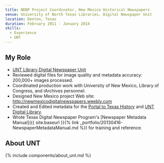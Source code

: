 ```yaml
---
title: NDNP Project Coordinator, New Mexico Historical Newspapers
venue: University of North Texas Libraries, Digital Newspaper Unit
location: Denton, Texas
duration: February 2011 - January 2014
skills:
  - Experience
  - UNT
---
```


My Role
-------

* [UNT Library Digital Newspaper Unit](https://library.unt.edu/digital-newspaper-unit/)
* Reviewed digital files for image quality and metadata accuracy: 200,000+ images processed.
* Coordinated production work with University of New Mexico, Library of Congress, and iArchives personnel.
* Designed New Mexico project Web site: http://newmexicodigitalnewspapers.weebly.com
* Created and Edited metadata for the [Portal to Texas History](https://texashistory.unt.edu/) and [UNT Digital Library](https://digital.library.unt.edu/).
* Wrote Texas Digital Newspaper Program's [Newspaper Metadata Manual]({{ site.baseurl }}{% link _portfolio/20130416-NewspaperMetadataManual.md %}) for training and reference.

About UNT
----------

{% include components/about_unt.md %}
